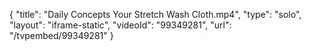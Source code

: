 {
    "title": "Daily Concepts Your Stretch Wash Cloth.mp4",
    "type": "solo",
    "layout": "iframe-static",
    "videoId": "99349281",
    "url": "\/tvpembed\/99349281"
}